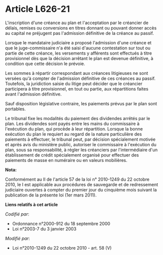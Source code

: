 # Article L626-21

L'inscription d'une créance au plan et l'acceptation par le créancier de délais, remises ou conversions en titres donnant ou
pouvant donner accès au capital  ne préjugent pas l'admission définitive de la créance au passif.

Lorsque le mandataire judiciaire a proposé l'admission d'une créance et que le juge-commissaire n'a été saisi d'aucune
contestation sur tout ou partie de cette créance, les versements y afférents sont effectués à titre provisionnel dès que la
décision arrêtant le plan est devenue définitive, à condition que cette décision le prévoie. 

Les sommes à répartir correspondant aux créances litigieuses ne sont versées qu'à compter de l'admission définitive de ces
créances au passif. Toutefois, la juridiction saisie du litige peut décider que le créancier participera à titre
provisionnel, en tout ou partie, aux répartitions faites avant l'admission définitive.

Sauf disposition législative contraire, les paiements prévus par le plan sont portables.

Le tribunal fixe les modalités du paiement des dividendes arrêtés par le plan. Les dividendes sont payés entre les mains du
commissaire à l'exécution du plan, qui procède à leur répartition. Lorsque la bonne exécution du plan le requiert au regard
de la nature particulière des paiements à effectuer, le tribunal peut, par décision spécialement motivée et après avis du
ministère public, autoriser le commissaire à l'exécution du plan, sous sa responsabilité, à régler les créanciers par
l'intermédiaire d'un établissement de crédit spécialement organisé pour effectuer des paiements de masse en numéraire ou en
valeurs mobilières.

**Nota:**

Conformément au II de l'article 57 de la loi n° 2010-1249 du 22 octobre 2010, le I est applicable aux procédures de
sauvegarde et de redressement judiciaire ouvertes à compter du premier jour du cinquième mois suivant la publication de la
présente loi (1er mars 2011).

**Liens relatifs à cet article**

_Codifié par_:

  - Ordonnance n°2000-912 du 18 septembre 2000
  - Loi n°2003-7 du 3 janvier 2003

_Modifié par_:

  - Loi n°2010-1249 du 22 octobre 2010 - art. 58 (V)
